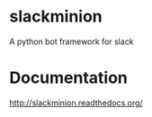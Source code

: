 # slackminion
A python bot framework for slack

# Documentation
http://slackminion.readthedocs.org/
